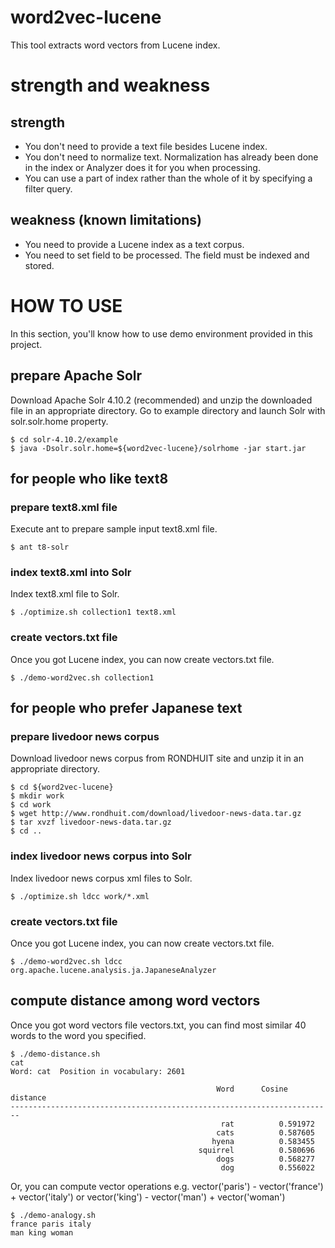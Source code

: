 word2vec-lucene
===============

This tool extracts word vectors from Lucene index.

# strength and weakness
## strength
* You don't need to provide a text file besides Lucene index.
* You don't need to normalize text. Normalization has already been done in the index or Analyzer does it for you when processing.
* You can use a part of index rather than the whole of it by specifying a filter query.

## weakness (known limitations)
* You need to provide a Lucene index as a text corpus.
* You need to set field to be processed. The field must be indexed and stored.


# HOW TO USE

In this section, you'll know how to use demo environment provided in this project.

## prepare Apache Solr

Download Apache Solr 4.10.2 (recommended) and unzip the downloaded file in an appropriate directory. Go to example directory and launch Solr with solr.solr.home property.

    $ cd solr-4.10.2/example
    $ java -Dsolr.solr.home=${word2vec-lucene}/solrhome -jar start.jar

## for people who like text8
### prepare text8.xml file
Execute ant to prepare sample input text8.xml file.

    $ ant t8-solr

### index text8.xml into Solr
Index text8.xml file to Solr.

    $ ./optimize.sh collection1 text8.xml

### create vectors.txt file
Once you got Lucene index, you can now create vectors.txt file.

    $ ./demo-word2vec.sh collection1

## for people who prefer Japanese text
### prepare livedoor news corpus
Download livedoor news corpus from RONDHUIT site and unzip it in an appropriate directory.

    $ cd ${word2vec-lucene}
    $ mkdir work
    $ cd work
    $ wget http://www.rondhuit.com/download/livedoor-news-data.tar.gz
    $ tar xvzf livedoor-news-data.tar.gz
    $ cd ..

### index livedoor news corpus into Solr
Index livedoor news corpus xml files to Solr.

    $ ./optimize.sh ldcc work/*.xml

### create vectors.txt file
Once you got Lucene index, you can now create vectors.txt file.

    $ ./demo-word2vec.sh ldcc org.apache.lucene.analysis.ja.JapaneseAnalyzer

## compute distance among word vectors
Once you got word vectors file vectors.txt, you can find most similar 40 words to the word you specified.

    $ ./demo-distance.sh
    cat
    Word: cat  Position in vocabulary: 2601

                                                  Word      Cosine distance
    ------------------------------------------------------------------------
                                                   rat          0.591972
                                                  cats          0.587605
                                                 hyena          0.583455
                                              squirrel          0.580696
                                                  dogs          0.568277
                                                   dog          0.556022


Or, you can compute vector operations e.g. vector('paris') - vector('france') + vector('italy') or vector('king') - vector('man') + vector('woman')

    $ ./demo-analogy.sh
    france paris italy
    man king woman
